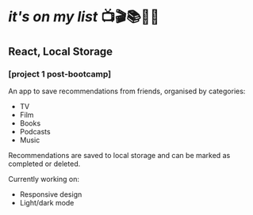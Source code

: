 # *it's on my list* 📺🎬📚🎤🎷
## React, Local Storage
### [project 1 post-bootcamp]

An app to save recommendations from friends, organised by categories:
    <ul>
        <li>TV</li>
        <li>Film</li>
        <li>Books</li>
        <li>Podcasts</li>
        <li>Music</li>
    </ul>

Recommendations are saved to local storage and can be marked as completed or deleted.

Currently working on:
    <ul>
        <li>Responsive design</li>
        <li>Light/dark mode</li>
    </ul>
